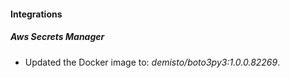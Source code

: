 #### Integrations
##### Aws Secrets Manager
- Updated the Docker image to: *demisto/boto3py3:1.0.0.82269*.

